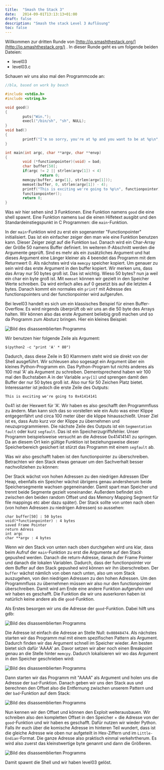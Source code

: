 ```yaml
---
title:  "Smash the Stack 3"
date:   2014-09-01T13:13:13+01:00
draft: false
description: "Smash the stack Level 3 Auflösung"
toc: false
---
```


Willkommen zur dritten Runde von [http://io.smashthestack.org/](http://io.smashthestack.org/)
. In dieser Runde geht es um folgende beiden Dateien:

* level03
* level03.c

Schauen wir uns also mal den Programmcode an:

```c
//bla, based on work by beach

#include <stdio.h>
#include <string.h>

void good()
{
        puts("Win.");
        execl("/bin/sh", "sh", NULL);
}
void bad()
{
        printf("I'm so sorry, you're at %p and you want to be at %p\n", bad, good);
}

int main(int argc, char **argv, char **envp)
{
        void (*functionpointer)(void) = bad;
        char buffer[50];
        if(argc != 2 || strlen(argv[1]) < 4)
                return 0;
        memcpy(buffer, argv[1], strlen(argv[1]));
        memset(buffer, 0, strlen(argv[1]) - 4);
        printf("This is exciting we're going to %p\n", functionpointer);
        functionpointer();
        return 0;
}
```


Was wir hier sehen sind 3 Funktionen. Eine Funktion namens `good` die eine shell spawnt. Eine Funktion namens `bad` die einen Hilfetext ausgibt und den Standardeinstiegspunkt in C Programmen: die `main`-Funktion.

In der `main`-Funktion wird zu erst ein sogenannter "Functionpointer" initialisiert. Das ist ein einfacher zeiger den man wie eine Funktion benutzen kann. Dieser Zeiger zeigt auf die Funktion `bad`. Danach wird ein Char-Array der Größe 50 namens Buffer definiert. Im weiteren if-Abschnitt werden die Argumente geprüft. Sind es mehr als ein zusätzliches Argument und hat dieses Argument eine Länger kleiner als 4 beendet das Programm mit dem Returnwert 0. Als nächstes wird via `memcpy` speicher kopiert. Um genauer zu sein wird das erste Argument in den buffer kopiert. Wir merken uns, dass das Array nur 50 bytes groß ist. Das ist wichtig. Wieso 50 bytes? nun ja weil ein char ein byte groß ist. Mit `memset` können wir gezielt in den Speicher Werte schreiben. Da wird einfach alles auf 0 gesetzt bis auf die letzten 4 bytes. Danach kommt ein normales ein `printf` mit Adresse des functionspointers und der functionpointer wird aufgerufen.

Bei level03 handelt es sich um ein klassisches Beispiel für einen Buffer-Overflow. Es wird nirgends überprüft ob wir uns an die 50 byte des Arrays halten. Wir können also das erste Argument beliebig groß machen und so da Programm zum Absturz bringen. Hier ein kleines Beispiel:

![Bild des disassemblierten Programms](/img/level03_1.png)

Wir benutzen hier folgende Zeile als Argument:

`$(python2 -c "print 'A' * 80")`  

Dadurch, dass diese Zeile in $() Klammern steht wird sie direkt von der Shell ausgeführt. Wir schleusen also sogesagt ein Argument über ein kleines Python-Programm ein. Das Python-Program tut nichts anderes als 100 mal 'A' als Argument zu schreiben. Dementsprechend haben wir 100 mal den Buchstaben A in der Variable `argv[1]` und sprengen damit den Buffer der nur 50 bytes groß ist. Also nur für 50 Zeichen Platz bietet. Interessanter ist jedoch die erste Zeile des Outputs:

`This is exciting we're going to 0x41414141`  

0x41 ist der Hexwert für 'A'. Wir haben es also geschafft den Programmfluss zu ändern. Man kann sich das so vorstellen wie ein Auto was einer Klippe entgegenfährt und circa 100 meter über die klippe hinausschießt. Unser Ziel ist es, dass Auto kurz vor der Klippe zu übernehmen und neuzuprogrammieren. Die nächste Zeile des Outputs ist ein `Segmentation fault` oder kurz `segfault`. Das ist ein Speicherzugriffsfehler. Unser Programm beispielsweise versucht an die Adresse 0x41414141 zu springen. Da an diesem Ort kein gültige Funktion ist beziehungsweise dieser Speicherbereich gesichert ist stürzt das Programm mit einem `segfault` ab.

Was wir also geschafft haben ist den functionpointer zu überschreiben. Betrachten wir den Stack etwas genauer um den Sachverhalt besser nachvollziehen zu können:

Der Stack wächst von hohen Adressen zu den niedrigen Adressen (Der Heap, ebenfalls ein Speicher wächst übrigens genau andersherum beide Speichersegmente wachsen gegeneinander. Damit spart man Speicher und trennt beide Segmente gezielt voneinander. Außerdem befindet sich zwischen den beiden random Offset und das Memory Mapping Segment für file mappings etc aber dazu später). Der Stack sollte von unten nach oben (von hohen Adressen zu niedrigen Adressen) so aussehen:

```
char buffer[50] : 50 bytes  
void(*functionpointer) : 4 bytes  
saved Frame Pointer  
return Adress  
int argc  
char **argv : 4 bytes  
```

Wenn wir den Stack von unten nach oben durchgehen wird uns klar, dass beim Aufruf der `main`-Funktion zu erst die Argumente auf den Stack gepushed werden. Danach die return-Adresse, danach der Frame Pointer und danach die lokalen Variablen. Dadurch, dass der functionpointer vor dem Buffer auf den Stack gepushed wird können wir ihn überschreiben. Der `buffer` wächst nämlich von oben nach unten, also um vom Stack auszugehen, von den niedrigen Adressen zu den hohen Adressen. Um den Programmfluss zu übernehmen müssen wir also nur den functionpointer überschreiben. Damit wird am Ende eine andere Funktion aufgerufen und wir haben es geschafft. Die Funktion die wir uns auserkoren haben ist natürlich keine andere als die `good`-Funktion.

Als Erstes besorgen wir uns die Adresse der `good`-Funktion. Dabei hilft uns gdb:

![Bild des disassemblierten Programms](/img/level03_2.png)

Die Adresse ist einfach die Adresse an Stelle Null: `0x08048474`.
Als nächstes starten wir das Programm mal mit einem spezifischen Pattern als Argument. Dadurch finden wir das Argument schnell im Speicher wieder. Am besten bietet sich dafür 'AAAA' an.
Davor setzen wir aber noch einen Breakpoint genau an die Stelle hinter `memcpy`. Dadurch lokalisieren wir wo das Argument in den Speicher geschrieben wird:

![Bild des disassemblierten Programms](/img/level03_3.png)

Dann starten wir das Programm mit "AAAA" als Argument und holen uns die Adresse der `bad`-Funktion. Danach geben wir uns den Stack aus und berechnen den Offset also die Entfernung zwischen unserem Pattern und der `bad`-Funktion auf dem Stack:

![Bild des disassemblierten Programms](/img/level03_4.png)

Nun kennen wir den Offset und können den Exploit weiterausbauen. Wir schreiben also den kompletten Offset in den Speicher + die Adresse von der `good`-Funktion und wir haben es geschafft. Dafür nutzen wir wieder Python. Falls ihr euch über die komische Adresse im hinteren Teil wundert, dass ist die gleiche Adresse wie oben nur aufgeteilt in Hex-Ziffern und im `Little-Endian`-Format. Die ganze Adresse also praktisch einmal verkehrtherum. Es wird also zuerst das kleinstwertige byte genannt und dann die Größeren.

![Bild des disassemblierten Programms](/img/level03_5.png)

Damit spawnt die Shell und wir haben level03 gelöst. 
